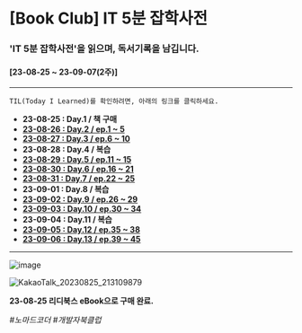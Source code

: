 # [Book Club] IT 5분 잡학사전

### 'IT 5분 잡학사전'을 읽으며, 독서기록을 남깁니다.

#### [23-08-25 ~ 23-09-07(2주)]

---

`TIL(Today I Learned)를 확인하려면, 아래의 링크를 클릭하세요.`

- **23-08-25 : Day.1 / 책 구매**
- **<a href="https://github.com/dition0221/it_dictionary_book_club/tree/main/day2_ep1-5" target="_blank">23-08-26 : Day.2 / ep.1 ~ 5</a>**
- **<a href="https://github.com/dition0221/it_dictionary_book_club/tree/main/day3_ep6-10" target="_blank">23-08-27 : Day.3 / ep.6 ~ 10</a>**
- **23-08-28 : Day.4 / 복습**
- **<a href="https://github.com/dition0221/it_dictionary_book_club/tree/main/day5_ep11-15" target="_blank">23-08-29 : Day.5 / ep.11 ~ 15</a>**
- **<a href="https://github.com/dition0221/it_dictionary_book_club/tree/main/day6_ep16-21" target="_blank">23-08-30 : Day.6 / ep.16 ~ 21</a>**
- **<a href="https://github.com/dition0221/it_dictionary_book_club/tree/main/day7_ep22-25" target="_blank">23-08-31 : Day.7 / ep.22 ~ 25</a>**
- **23-09-01 : Day.8 / 복습**
- **<a href="https://github.com/dition0221/it_dictionary_book_club/tree/main/day9_ep26-29" target="_blank">23-09-02 : Day.9 / ep.26 ~ 29</a>**
- **<a href="https://github.com/dition0221/it_dictionary_book_club/tree/main/day10_ep30-34" target="_blank">23-09-03 : Day.10 / ep.30 ~ 34</a>**
- **23-09-04 : Day.11 / 복습**
- **<a href="https://github.com/dition0221/it_dictionary_book_club/tree/main/day12_ep35-38" target="_blank">23-09-05 : Day.12 / ep.35 ~ 38</a>**
- **<a href="https://github.com/dition0221/it_dictionary_book_club/tree/main/day13_ep39-45" target="_blank">23-09-06 : Day.13 / ep.39 ~ 45</a>**

---

![image](https://github.com/dition0221/dition0221/assets/129196812/90ef0f10-a937-4fdc-bbc3-9fec7bea822a)

![KakaoTalk_20230825_213109879](https://github.com/dition0221/dition0221/assets/129196812/df7dafa3-1bb6-4306-979b-e3cc053453e4)

**23-08-25 리디북스 eBook으로 구매 완료.**

_\#노마드코더_
_\#개발자북클럽_
